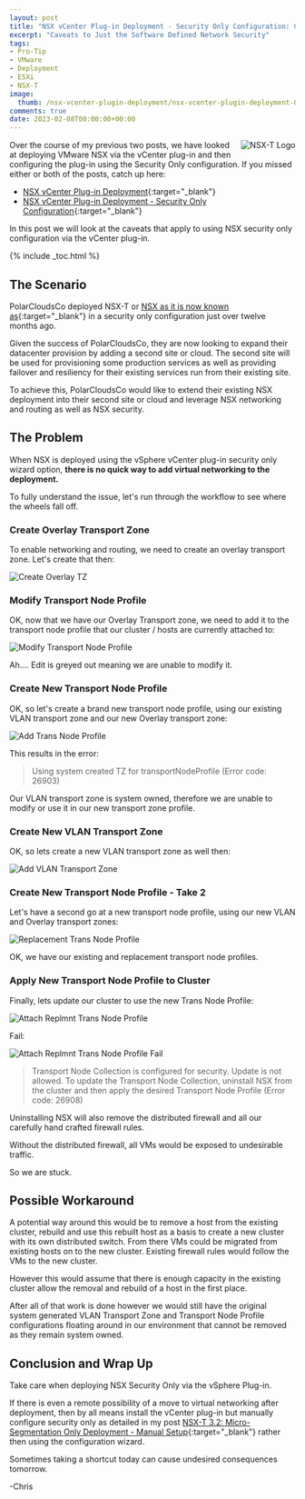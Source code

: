 ```yaml
---
layout: post
title: "NSX vCenter Plug-in Deployment - Security Only Configuration: Caveats" 
excerpt: "Caveats to Just the Software Defined Network Security"
tags: 
- Pro-Tip
- VMware
- Deployment
- ESXi
- NSX-T
image:
  thumb: /nsx-vcenter-plugin-deployment/nsx-vcenter-plugin-deployment-00.png
comments: true
date: 2023-02-08T00:00:00+00:00
---
```

<img style="float: right; margin: 0px 0px 10px 10px;" alt="NSX-T Logo" src="/images/nsx-vcenter-plugin-deployment/nsx-vcenter-plugin-deployment-00.png">
Over the course of my previous two posts, we have looked at deploying VMware NSX via the vCenter plug-in and then configuring the plug-in using the Security Only configuration. If you missed either or both of the posts, catch up here:

- [NSX vCenter Plug-in Deployment](/nsx-vcenter-plugin-deployment/){:target="_blank"}
- [NSX vCenter Plug-in Deployment - Security Only Configuration](/nsx-vcenter-security-only/){:target="_blank"}

In this post we will look at the caveats that apply to using NSX security only configuration via the vCenter plug-in.

{% include _toc.html %}
## The Scenario
PolarCloudsCo deployed NSX-T or [NSX as it is now known as](https://blogs.vmware.com/partnernews/2022/04/nsx-data-center-name-change.html){:target="_blank"} in a security only configuration just over twelve months ago. 

Given the success of PolarCloudsCo, they are now looking to expand their datacenter provision by adding a second site or cloud. The second site will be used for provisioning some production services as well as providing failover and resiliency for their existing services run from their existing site.

To achieve this, PolarCloudsCo would like to extend their existing NSX deployment into their second site or cloud and leverage NSX networking and routing as well as NSX security.

## The Problem
When NSX is deployed using the vSphere vCenter plug-in security only wizard option, **there is no quick way to add virtual networking to the deployment.**

To fully understand the issue, let's run through the workflow to see where the wheels fall off.

### Create Overlay Transport Zone
To enable networking and routing, we need to create an overlay transport zone. Let's create that then:

<img style="display: block; margin-left: auto; margin-right: auto;" alt="Create Overlay TZ" src="/images/nsx-vcenter-security-only-caveats/nsx-vcenter-security-only-caveats-01.png">

### Modify Transport Node Profile
OK, now that we have our Overlay Transport zone, we need to add it to the transport node profile that our cluster / hosts are currently attached to:

<img style="display: block; margin-left: auto; margin-right: auto;" alt="Modify Transport Node Profile" src="/images/nsx-vcenter-security-only-caveats/nsx-vcenter-security-only-caveats-02.png">

Ah.... Edit is greyed out meaning we are unable to modify it.

### Create New Transport Node Profile
OK, so let's create a brand new transport node profile, using our existing VLAN transport zone and our new Overlay transport zone:

<img style="display: block; margin-left: auto; margin-right: auto;" alt="Add Trans Node Profile" src="/images/nsx-vcenter-security-only-caveats/nsx-vcenter-security-only-caveats-03.png">

This results in the error:
> Using system created TZ for transportNodeProfile (Error code: 26903)

Our VLAN transport zone is system owned, therefore we are unable to modify or use it in our new transport zone profile.

### Create New VLAN Transport Zone
OK, so lets create a new VLAN transport zone as well then:

<img style="display: block; margin-left: auto; margin-right: auto;" alt="Add VLAN Transport Zone" src="/images/nsx-vcenter-security-only-caveats/nsx-vcenter-security-only-caveats-04.png">

### Create New Transport Node Profile - Take 2
Let's have a second go at a new transport node profile, using our new VLAN and Overlay transport zones:

<img style="display: block; margin-left: auto; margin-right: auto;" alt="Replacement Trans Node Profile" src="/images/nsx-vcenter-security-only-caveats/nsx-vcenter-security-only-caveats-05.png">

OK, we have our existing and replacement transport node profiles.

### Apply New Transport Node Profile to Cluster
Finally, lets update our cluster to use the new Trans Node Profile:

<img style="display: block; margin-left: auto; margin-right: auto;" alt="Attach Replmnt Trans Node Profile" src="/images/nsx-vcenter-security-only-caveats/nsx-vcenter-security-only-caveats-06.png">

Fail:

<img style="display: block; margin-left: auto; margin-right: auto;" alt="Attach Replmnt Trans Node Profile Fail" src="/images/nsx-vcenter-security-only-caveats/nsx-vcenter-security-only-caveats-07.png">

> Transport Node Collection is configured for security. Update is not allowed. To update the Transport Node Collection, uninstall NSX from the cluster and then apply the desired Transport Node Profile (Error code: 26908)

Uninstalling NSX will also remove the distributed firewall and all our carefully hand crafted firewall rules. 

Without the distributed firewall, all VMs would be exposed to undesirable traffic.

So we are stuck. 

## Possible Workaround
A potential way around this would be to remove a host from the existing cluster, rebuild and use this rebuilt host as a basis to create a new cluster with its own distributed switch. From there VMs could be migrated from existing hosts on to the new cluster. Existing firewall rules would follow the VMs to the new cluster.

However this would assume that there is enough capacity in the existing cluster allow the removal and rebuild of a host in the first place.

After all of that work is done however we would still have the original system generated VLAN Transport Zone and Transport Node Profile configurations floating around in our environment that cannot be removed as they remain system owned.

## Conclusion and Wrap Up
Take care when deploying NSX Security Only via the vSphere Plug-in. 

If there is even a remote possibility of a move to virtual networking after deployment, then by all means install the vCenter plug-in but manually configure security only as detailed in my post [NSX-T 3.2: Micro-Segmentation Only Deployment - Manual Setup](/nsx-t-3-2-manual-microsegmentation/){:target="_blank"} rather then using the configuration wizard.

Sometimes taking a shortcut today can cause undesired consequences tomorrow.

-Chris 